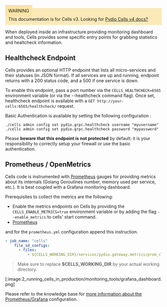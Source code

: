 
<div style="background-color: #fbe9b7;font-size: 14px;">
<span style="background-color: #fae4a6;padding: 10px;">WARNING</span>
<span style="padding: 10px;display: inline-block;">This documentation is for Cells v3. Looking for <a href="https://pydio.com/en/docs/cells/v4/quick-start">Pydio Cells v4 docs?</a></span>
</div>


When deployed inside an infrastructure providing monitoring dashboard and tools, Cells provides some specific entry points for grabbing statistics and healtcheck information. 

## Healthcheck Endpoint

Cells provides an optional HTTP endpoint that lists all micro-services and their statuses (in JSON format). If all services are up and running, endpoint returns with a 200 status code, and a 500 if one service is down.

To enable this endpoint, pass a port number via the `CELLS_HEALTHCHECK=6565` environment variable (or via the --healthcheck command flag). Once set, healthcheck endpoint is available with a `GET http://your-cells:6565/healthcheck/` request.

Basic Authentication is available by setting the following configuration :

```
./cells admin config set pydio.grpc.healthcheck username "myusername"
./cells admin config set pydio.grpc.healthcheck password "mypassword"
```

Please **beware that this endpoint is not protected** by default: it is your responsibility to correctly setup your firewall or use the basic authentication.

## Prometheus / OpenMetrics

Cells code is instrumented with [Prometheus](https://prometheus.io/) gauges for providing metrics about its internals (Golang Goroutines number, memory used per service, etc.). It is best coupled with a Grafana monitoring dashboard.

Prerequisites to collect the metrics are the following:

- Enable the metrics endpoints on Cells by providing the `CELLS_ENABLE_METRICS=true` environment variable or by adding the flag `--enable_metrics` to cells' start command.
- [Prometheus](https://prometheus.io/)
  
and for the `prometheus.yml` configuration append this instruction.

```yaml
- job_name: "cells"
    file_sd_configs:
      - files:
          - ${CELLS_WORKING_DIR}/services/pydio.gateway.metrics/prom_clients.json
```

> Make sure to replace **$CELLS_WORKING_DIR** by your actual working directory.

[:image:2_running_cells_in_production/monitoring_tools/grafana_dashboard.png]

Please refer to the knowledge base for [more information about the Prometheus/Grafana](./kb/deployment/monitoring-cells-prometheus-grafana) configuration.